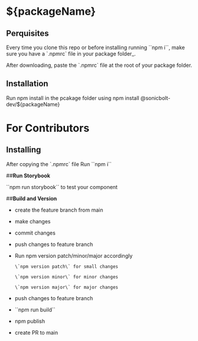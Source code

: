 # **${packageName}**
  
  ## **Perquisites**
  
  Every time you clone this repo or before installing running \`\`npm i\`\`, make sure you have a \`.npmrc\` file in your package folder_.
  
  After downloading, paste the \`.npmrc\` file at the root of your package folder.
  
  ## **Installation**
  
  Run npm install in the pcakage folder using
      npm install @sonicbolt-dev/${packageName}
  
  # **For Contributors**
  
  ## **Installing**
  
  After copying the \`.npmrc\` file
  Run \`\`npm i\`\`
  
  ##**Run Storybook**
  
  \`\`npm run storybook\`\` to test your component 
  
  ##**Build and Version**
  - create the feature branch from main
     
  - make changes
     
  - commit changes
     
  - push changes to feature branch
     
  - Run npm version patch/minor/major accordingly
     
        \`npm version patch\` for small changes
        
        \`npm version minor\` for minor changes
        
        \`npm version major\` for major changes
        
  - push changes to feature branch
     
  - \`\`npm run build\`\`
     
  - npm publish
     
  - create PR to main
